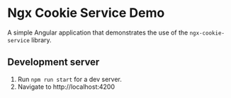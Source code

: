 # Ngx Cookie Service Demo

A simple Angular application that demonstrates the use of the `ngx-cookie-service` library.

## Development server

1. Run `npm run start` for a dev server. 
2. Navigate to http://localhost:4200
